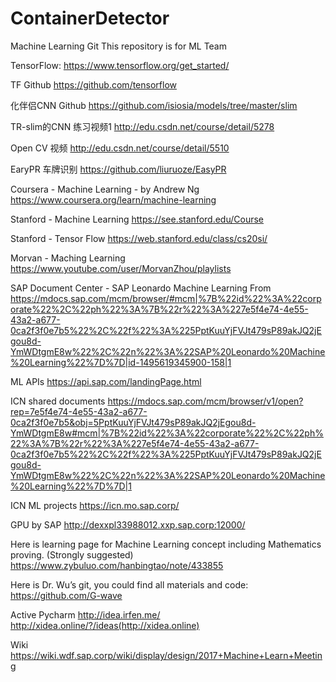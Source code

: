 # ContainerDetector
Machine Learning Git
This repository is for ML Team

TensorFlow:
https://www.tensorflow.org/get_started/

TF Github
https://github.com/tensorflow

化伴侣CNN Github
https://github.com/isiosia/models/tree/master/slim

TR-slim的CNN 练习视频1
http://edu.csdn.net/course/detail/5278

Open CV 视频
http://edu.csdn.net/course/detail/5510

EaryPR 车牌识别
https://github.com/liuruoze/EasyPR

Coursera - Machine Learning  - by Andrew Ng
https://www.coursera.org/learn/machine-learning

Stanford - Machine Learning
https://see.stanford.edu/Course

Stanford - Tensor Flow
https://web.stanford.edu/class/cs20si/ 

Morvan - Maching Learning
https://www.youtube.com/user/MorvanZhou/playlists

SAP Document Center - SAP Leonardo Machine Learning
From <https://mdocs.sap.com/mcm/browser/#mcm|%7B%22id%22%3A%22corporate%22%2C%22ph%22%3A%7B%22r%22%3A%227e5f4e74-4e55-43a2-a677-0ca2f3f0e7b5%22%2C%22f%22%3A%225PptKuuYjFVJt479sP89akJQ2jEgou8d-YmWDtgmE8w%22%2C%22n%22%3A%22SAP%20Leonardo%20Machine%20Learning%22%7D%7D|id-1495619345900-158|1> 

ML APIs
https://api.sap.com/landingPage.html

ICN shared documents
https://mdocs.sap.com/mcm/browser/v1/open?rep=7e5f4e74-4e55-43a2-a677-0ca2f3f0e7b5&obj=5PptKuuYjFVJt479sP89akJQ2jEgou8d-YmWDtgmE8w#mcm|%7B%22id%22%3A%22corporate%22%2C%22ph%22%3A%7B%22r%22%3A%227e5f4e74-4e55-43a2-a677-0ca2f3f0e7b5%22%2C%22f%22%3A%225PptKuuYjFVJt479sP89akJQ2jEgou8d-YmWDtgmE8w%22%2C%22n%22%3A%22SAP%20Leonardo%20Machine%20Learning%22%7D%7D|1

ICN ML projects
https://icn.mo.sap.corp/

GPU by SAP
http://dexxpl33988012.xxp.sap.corp:12000/ 

Here is learning page for Machine Learning concept including Mathematics proving. (Strongly suggested)
https://www.zybuluo.com/hanbingtao/note/433855 

Here is Dr. Wu’s git, you could find all materials and code:
https://github.com/G-wave

Active Pycharm
http://idea.irfen.me/
http://xidea.online/?/ideas(http://xidea.online)

Wiki
https://wiki.wdf.sap.corp/wiki/display/design/2017+Machine+Learn+Meeting
